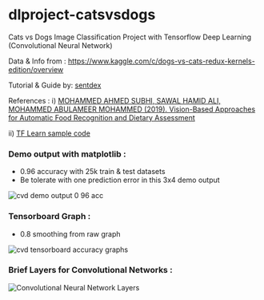 # dlproject-catsvsdogs

Cats vs Dogs Image Classification Project with Tensorflow Deep Learning (Convolutional Neural Network)

Data & Info from : https://www.kaggle.com/c/dogs-vs-cats-redux-kernels-edition/overview

Tutorial & Guide by: [sentdex](https://www.youtube.com/user/sentdex)

References : 
i) [MOHAMMED AHMED SUBHI, SAWAL HAMID ALI, MOHAMMED ABULAMEER MOHAMMED (2019). Vision-Based Approaches for Automatic Food Recognition and Dietary Assessment](https://ieeexplore.ieee.org/ielx7/6287639/8600701/08666636.pdf?tp=&arnumber=8666636&isnumber=8600701&ref=aHR0cHM6Ly93d3cuZ29vZ2xlLmNvbS8=)

ii) [TF Learn sample code](https://pythonprogramming.net/tflearn-machine-learning-tutorial/)

### Demo output with matplotlib :
- 0.96 accuracy with 25k train & test datasets
- Be tolerate with one prediction error in this 3x4 demo output

![cvd demo output 0 96 acc](https://user-images.githubusercontent.com/68454409/106564595-662a8980-6568-11eb-8919-e7558a92d925.png)

### Tensorboard Graph :
- 0.8 smoothing from raw graph

![cvd tensorboard accuracy graphs](https://user-images.githubusercontent.com/68454409/106564633-717db500-6568-11eb-993d-94d1266b58a7.png)

### Brief Layers for Convolutional Networks :

![Convolutional Neural Network Layers](https://user-images.githubusercontent.com/68454409/106565752-4005e900-656a-11eb-8722-eb97aadb605b.jpeg)

